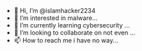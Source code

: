 - 👋 Hi, I’m @islamhacker2234
- 👀 I’m interested in malware...
- 🌱 I’m currently learning cybersecurity ...
- 💞️ I’m looking to collaborate on not even ...
- 📫 How to reach me i have no way...

<!---
islamhacker2234/islamhacker2234 is a ✨ special ✨ repository because its `README.md` (this file) appears on your GitHub profile.
You can click the Preview link to take a look at your changes.
--->
